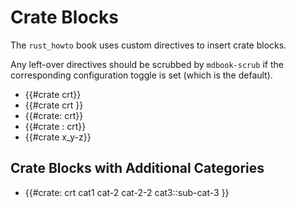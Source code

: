 # Crate Blocks

The `rust_howto` book uses custom directives to insert crate blocks.

Any left-over directives should be scrubbed by `mdbook-scrub` if the corresponding configuration toggle is set (which is the default).

- {{#crate crt}}
- {{#crate crt }}
- {{#crate: crt}}
- {{#crate : crt}}
- {{#crate x_y-z}}

## Crate Blocks with Additional Categories

- {{#crate: crt cat1 cat-2 cat-2-2 cat3::sub-cat-3 }}
